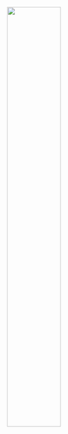 [<img src="https://i.imgur.com/hn4cNER.png" width="50%">](https://www.youtube.com/watch?v=48zevrg9ixQ "유튜브 이동")
